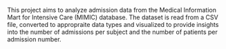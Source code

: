 This project aims to analyze admission data from the Medical Information Mart for Intensive Care (MIMIC) database. The dataset is read from a CSV file, converted to appropraite data types and visualized to provide insights into the number of admissions per subject and the number of patients per admission number.
